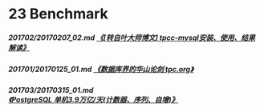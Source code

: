 # 23 Benchmark
##### 201702/20170207_02.md   [《[转自叶大师博文] tpcc-mysql安装、使用、结果解读》](../201702/20170207_02.md)  
##### 201701/20170125_01.md   [《数据库界的华山论剑 tpc.org》](../201701/20170125_01.md)  
##### 201703/20170315_01.md   [《PostgreSQL 单机3.9万亿/天(计数器、序列、自增)》](../201703/20170315_01.md)
